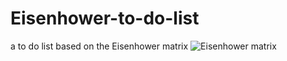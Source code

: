# Eisenhower-to-do-list
a to do list based on the Eisenhower matrix
![Eisenhower matrix](https://assets.asana.biz/transform/30c95d26-15e1-4df1-9655-27b28186f0f2/inline-leadership-eisenhower-matrix-2-2x?io=transform:fill,width:1440&format=webp)

